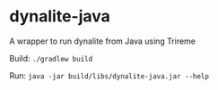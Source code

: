 # dynalite-java

A wrapper to run dynalite from Java using Trireme

Build:
`./gradlew build`

Run:
`java -jar build/libs/dynalite-java.jar --help`

